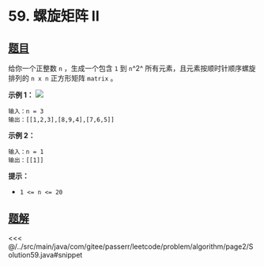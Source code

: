 # 59. 螺旋矩阵 II

## [题目](https://leetcode.cn/problems/spiral-matrix-ii/)
给你一个正整数 `n` ，生成一个包含 `1` 到 `n`^2^ 所有元素，且元素按顺时针顺序螺旋排列的 `n x n` 正方形矩阵 `matrix` 。

**示例 1：**
![](https://assets.leetcode.com/uploads/2020/11/13/spiraln.jpg)

```
输入：n = 3
输出：[[1,2,3],[8,9,4],[7,6,5]]
```

**示例 2：**

```
输入：n = 1
输出：[[1]]
```

**提示：**

* `1 <= n <= 20`


## [题解](https://github.com/PasseRR/JavaLeetCode/blob/master/src/main/java/com/gitee/passerr/leetcode/problem/algorithm/page2/Solution59.java)

<<< @/../src/main/java/com/gitee/passerr/leetcode/problem/algorithm/page2/Solution59.java#snippet
